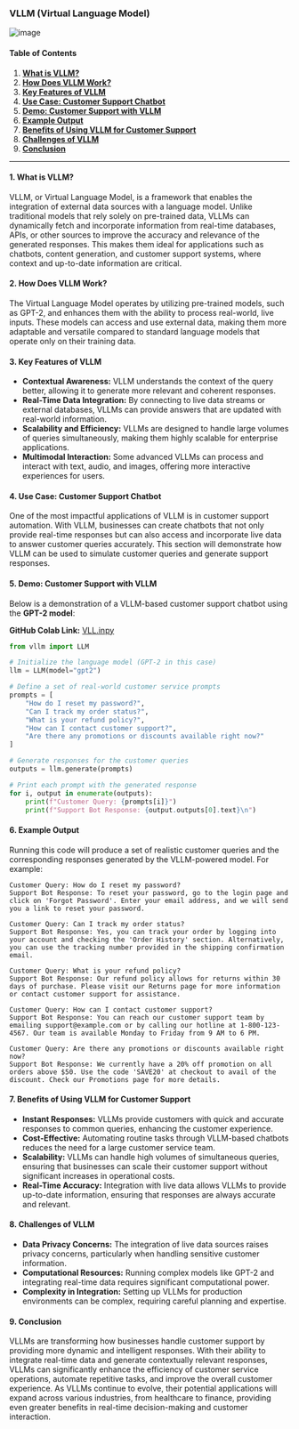 ### **VLLM (Virtual Language Model)**
![image](https://github.com/user-attachments/assets/5bc1e60e-a280-4c9c-b26e-894153dfe07e)

#### **Table of Contents**
1. [**What is VLLM?**](#what-is-vllm)
2. [**How Does VLLM Work?**](#how-does-vllm-work)
3. [**Key Features of VLLM**](#key-features-of-vllm)
4. [**Use Case: Customer Support Chatbot**](#use-case-customer-support-chatbot)
5. [**Demo: Customer Support with VLLM**](#demo-customer-support-with-vllm)
6. [**Example Output**](#example-output)
7. [**Benefits of Using VLLM for Customer Support**](#benefits-of-using-vllm-for-customer-support)
8. [**Challenges of VLLM**](#challenges-of-vllm)
9. [**Conclusion**](#conclusion)

---

#### **1. What is VLLM?**
VLLM, or Virtual Language Model, is a framework that enables the integration of external data sources with a language model. Unlike traditional models that rely solely on pre-trained data, VLLMs can dynamically fetch and incorporate information from real-time databases, APIs, or other sources to improve the accuracy and relevance of the generated responses. This makes them ideal for applications such as chatbots, content generation, and customer support systems, where context and up-to-date information are critical.

#### **2. How Does VLLM Work?**
The Virtual Language Model operates by utilizing pre-trained models, such as GPT-2, and enhances them with the ability to process real-world, live inputs. These models can access and use external data, making them more adaptable and versatile compared to standard language models that operate only on their training data.

#### **3. Key Features of VLLM**
- **Contextual Awareness:** VLLM understands the context of the query better, allowing it to generate more relevant and coherent responses.
- **Real-Time Data Integration:** By connecting to live data streams or external databases, VLLMs can provide answers that are updated with real-world information.
- **Scalability and Efficiency:** VLLMs are designed to handle large volumes of queries simultaneously, making them highly scalable for enterprise applications.
- **Multimodal Interaction:** Some advanced VLLMs can process and interact with text, audio, and images, offering more interactive experiences for users.

#### **4. Use Case: Customer Support Chatbot**
One of the most impactful applications of VLLM is in customer support automation. With VLLM, businesses can create chatbots that not only provide real-time responses but can also access and incorporate live data to answer customer queries accurately. This section will demonstrate how VLLM can be used to simulate customer queries and generate support responses.

#### **5. Demo: Customer Support with VLLM**
Below is a demonstration of a VLLM-based customer support chatbot using the **GPT-2 model**:


**GitHub Colab Link:** [VLL.inpy](https://colab.research.google.com/drive/1jXMZ8zHQ21BQdhfvju6XquyHv0kYJQxL?usp=sharing)

```python
from vllm import LLM

# Initialize the language model (GPT-2 in this case)
llm = LLM(model="gpt2")

# Define a set of real-world customer service prompts
prompts = [
    "How do I reset my password?",
    "Can I track my order status?",
    "What is your refund policy?",
    "How can I contact customer support?",
    "Are there any promotions or discounts available right now?"
]

# Generate responses for the customer queries
outputs = llm.generate(prompts)

# Print each prompt with the generated response
for i, output in enumerate(outputs):
    print(f"Customer Query: {prompts[i]}")
    print(f"Support Bot Response: {output.outputs[0].text}\n")
```

#### **6. Example Output**
Running this code will produce a set of realistic customer queries and the corresponding responses generated by the VLLM-powered model. For example:

```
Customer Query: How do I reset my password?
Support Bot Response: To reset your password, go to the login page and click on 'Forgot Password'. Enter your email address, and we will send you a link to reset your password.

Customer Query: Can I track my order status?
Support Bot Response: Yes, you can track your order by logging into your account and checking the 'Order History' section. Alternatively, you can use the tracking number provided in the shipping confirmation email.

Customer Query: What is your refund policy?
Support Bot Response: Our refund policy allows for returns within 30 days of purchase. Please visit our Returns page for more information or contact customer support for assistance.

Customer Query: How can I contact customer support?
Support Bot Response: You can reach our customer support team by emailing support@example.com or by calling our hotline at 1-800-123-4567. Our team is available Monday to Friday from 9 AM to 6 PM.

Customer Query: Are there any promotions or discounts available right now?
Support Bot Response: We currently have a 20% off promotion on all orders above $50. Use the code 'SAVE20' at checkout to avail of the discount. Check our Promotions page for more details.
```

#### **7. Benefits of Using VLLM for Customer Support**
- **Instant Responses:** VLLMs provide customers with quick and accurate responses to common queries, enhancing the customer experience.
- **Cost-Effective:** Automating routine tasks through VLLM-based chatbots reduces the need for a large customer service team.
- **Scalability:** VLLMs can handle high volumes of simultaneous queries, ensuring that businesses can scale their customer support without significant increases in operational costs.
- **Real-Time Accuracy:** Integration with live data allows VLLMs to provide up-to-date information, ensuring that responses are always accurate and relevant.

#### **8. Challenges of VLLM**
- **Data Privacy Concerns:** The integration of live data sources raises privacy concerns, particularly when handling sensitive customer information.
- **Computational Resources:** Running complex models like GPT-2 and integrating real-time data requires significant computational power.
- **Complexity in Integration:** Setting up VLLMs for production environments can be complex, requiring careful planning and expertise.

#### **9. Conclusion**
VLLMs are transforming how businesses handle customer support by providing more dynamic and intelligent responses. With their ability to integrate real-time data and generate contextually relevant responses, VLLMs can significantly enhance the efficiency of customer service operations, automate repetitive tasks, and improve the overall customer experience. As VLLMs continue to evolve, their potential applications will expand across various industries, from healthcare to finance, providing even greater benefits in real-time decision-making and customer interaction.
